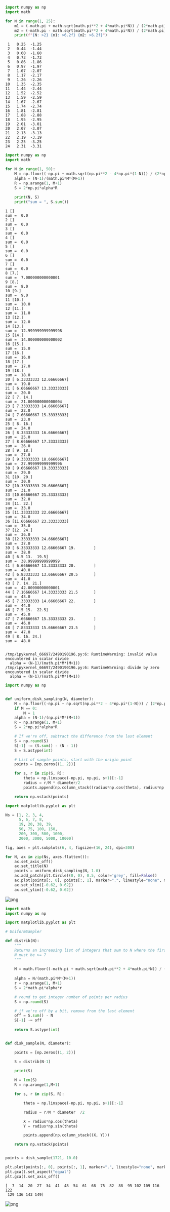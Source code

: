 ```python
import numpy as np
import math

for N in range(1, 25):
    m1 = (-math.pi + math.sqrt(math.pi**2 + 4*math.pi*N)) / (2*math.pi)
    m2 = (-math.pi - math.sqrt(math.pi**2 + 4*math.pi*N)) / (2*math.pi)
    print(f"{N: >2} {m1: >6.2f} {m2: >6.2f}")
```

     1   0.25  -1.25
     2   0.44  -1.44
     3   0.60  -1.60
     4   0.73  -1.73
     5   0.86  -1.86
     6   0.97  -1.97
     7   1.07  -2.07
     8   1.17  -2.17
     9   1.26  -2.26
    10   1.35  -2.35
    11   1.44  -2.44
    12   1.52  -2.52
    13   1.59  -2.59
    14   1.67  -2.67
    15   1.74  -2.74
    16   1.81  -2.81
    17   1.88  -2.88
    18   1.95  -2.95
    19   2.01  -3.01
    20   2.07  -3.07
    21   2.13  -3.13
    22   2.19  -3.19
    23   2.25  -3.25
    24   2.31  -3.31



```python
import numpy as np
import math

for N in range(1, 50):
    M = np.floor((-np.pi + math.sqrt(np.pi**2 - 4*np.pi*(1-N))) / (2*np.pi))
    alpha = (N-1)/(math.pi*M*(M+1))
    R = np.arange(1, M+1)
    S = 2*np.pi*alpha*R
    
    print(N, S)
    print("sum = ", S.sum())
```

    1 []
    sum =  0.0
    2 []
    sum =  0.0
    3 []
    sum =  0.0
    4 []
    sum =  0.0
    5 []
    sum =  0.0
    6 []
    sum =  0.0
    7 []
    sum =  0.0
    8 [7.]
    sum =  7.000000000000001
    9 [8.]
    sum =  8.0
    10 [9.]
    sum =  9.0
    11 [10.]
    sum =  10.0
    12 [11.]
    sum =  11.0
    13 [12.]
    sum =  12.0
    14 [13.]
    sum =  12.999999999999998
    15 [14.]
    sum =  14.000000000000002
    16 [15.]
    sum =  15.0
    17 [16.]
    sum =  16.0
    18 [17.]
    sum =  17.0
    19 [18.]
    sum =  18.0
    20 [ 6.33333333 12.66666667]
    sum =  19.0
    21 [ 6.66666667 13.33333333]
    sum =  20.0
    22 [ 7. 14.]
    sum =  21.000000000000004
    23 [ 7.33333333 14.66666667]
    sum =  22.0
    24 [ 7.66666667 15.33333333]
    sum =  23.0
    25 [ 8. 16.]
    sum =  24.0
    26 [ 8.33333333 16.66666667]
    sum =  25.0
    27 [ 8.66666667 17.33333333]
    sum =  26.0
    28 [ 9. 18.]
    sum =  27.0
    29 [ 9.33333333 18.66666667]
    sum =  27.999999999999996
    30 [ 9.66666667 19.33333333]
    sum =  29.0
    31 [10. 20.]
    sum =  30.0
    32 [10.33333333 20.66666667]
    sum =  31.0
    33 [10.66666667 21.33333333]
    sum =  32.0
    34 [11. 22.]
    sum =  33.0
    35 [11.33333333 22.66666667]
    sum =  34.0
    36 [11.66666667 23.33333333]
    sum =  35.0
    37 [12. 24.]
    sum =  36.0
    38 [12.33333333 24.66666667]
    sum =  37.0
    39 [ 6.33333333 12.66666667 19.        ]
    sum =  38.0
    40 [ 6.5 13.  19.5]
    sum =  38.99999999999999
    41 [ 6.66666667 13.33333333 20.        ]
    sum =  40.0
    42 [ 6.83333333 13.66666667 20.5       ]
    sum =  41.0
    43 [ 7. 14. 21.]
    sum =  42.00000000000001
    44 [ 7.16666667 14.33333333 21.5       ]
    sum =  43.0
    45 [ 7.33333333 14.66666667 22.        ]
    sum =  44.0
    46 [ 7.5 15.  22.5]
    sum =  45.0
    47 [ 7.66666667 15.33333333 23.        ]
    sum =  46.0
    48 [ 7.83333333 15.66666667 23.5       ]
    sum =  47.0
    49 [ 8. 16. 24.]
    sum =  48.0


    /tmp/ipykernel_66697/2490190196.py:6: RuntimeWarning: invalid value encountered in scalar divide
      alpha = (N-1)/(math.pi*M*(M+1))
    /tmp/ipykernel_66697/2490190196.py:6: RuntimeWarning: divide by zero encountered in scalar divide
      alpha = (N-1)/(math.pi*M*(M+1))



```python
import numpy as np


def uniform_disk_sampling(N, diameter):
    M = np.floor((-np.pi + np.sqrt(np.pi**2 - 4*np.pi*(1-N))) / (2*np.pi))
    if M == 0:
        M = 1
    alpha = (N-1)/(np.pi*M*(M+1))
    R = np.arange(1, M+1)
    S = 2*np.pi*alpha*R

    # If we're off, subtract the difference from the last element
    S = np.round(S)
    S[-1] -= (S.sum() - (N - 1))
    S = S.astype(int)

    # List of sample points, start with the origin point
    points = [np.zeros((1, 2))]

    for s, r in zip(S, R):
        theta = np.linspace(-np.pi, np.pi, s+1)[:-1]
        radius = r/M * diameter/2
        points.append(np.column_stack((radius*np.cos(theta), radius*np.sin(theta))))

    return np.vstack(points)
```


```python
import matplotlib.pyplot as plt

Ns = [1, 2, 3, 4,
      5, 6, 7, 8,
      19, 20, 38, 39,
      50, 75, 100, 150,
      200, 300, 500, 1000,
      2000, 3000, 5000, 10000]

fig, axes = plt.subplots(6, 4, figsize=(16, 24), dpi=300)

for N, ax in zip(Ns, axes.flatten()):
    ax.set_axis_off()
    ax.set_title(N)
    points = uniform_disk_sampling(N, 1.0)
    ax.add_patch(plt.Circle((0, 0), 0.5, color='grey', fill=False))
    ax.plot(points[:, 0], points[:, 1], marker=".", linestyle="none", markersize=round(6 - np.log10(N)), color="darkred")
    ax.set_xlim([-0.62, 0.62])
    ax.set_ylim([-0.62, 0.62])


```


    
![png](blog_ring_sampling_files/blog_ring_sampling_3_0.png)
    



```python
import math
import numpy as np

import matplotlib.pyplot as plt

# UniformSampler

def distrib(N):
    """
    Returns an increasing list of integers that sum to N where the first element is always > 1
    N must be >= 7
    """
    
    M = math.floor((-math.pi + math.sqrt(math.pi**2 + 4*math.pi*N)) / (2*math.pi))
    
    alpha = N/(math.pi*M*(M+1))
    r = np.arange(1, M+1)
    S = 2*math.pi*alpha*r

    # round to get integer number of points per radius
    S = np.round(S)

    # if we're off by a bit, remove from the last element
    off = S.sum() - N
    S[-1] -= off
    
    return S.astype(int)


def disk_sample(N, diameter):

    points = [np.zeros((1, 2))]

    S = distrib(N-1)

    print(S)
    
    M = len(S)
    R = np.arange(1,M+1)

    for s, r in zip(S, R):

        theta = np.linspace(-np.pi, np.pi, s+1)[:-1]

        radius = r/M * diameter  /2

        X = radius*np.cos(theta)
        Y = radius*np.sin(theta)

        points.append(np.column_stack((X, Y)))

    return np.vstack(points)


points = disk_sample(1721, 10.0)

plt.plot(points[:, 0], points[:, 1], marker=".", linestyle="none", markersize=2)
plt.gca().set_aspect("equal")
plt.gca().set_axis_off()
```

    [  7  14  20  27  34  41  48  54  61  68  75  82  88  95 102 109 116 122
     129 136 143 149]



    
![png](blog_ring_sampling_files/blog_ring_sampling_4_1.png)
    

